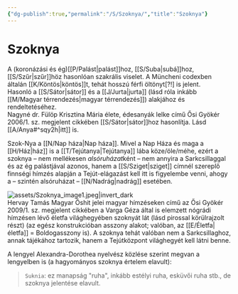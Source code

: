 ```yaml
---
{"dg-publish":true,"permalink":"/S/Szoknya/","title":"Szoknya"}
---
```



# Szoknya

A (koronázási és ég)[[P/Palást\|palást]]hoz, [[S/Suba\|subá]]hoz, [[S/Szűr\|szűr]]höz hasonlóan szakrális viselet. A Müncheni codexben általán [[K/Köntös\|köntös]]t, tehát hosszú férfi öltönyt\[?!\] is jelent.  
Hasonló a [[S/Sátor\|sátor]] és a [[J/Jurta\|jurta]] (lásd róla inkább [[M/Magyar térrendezés\|magyar térrendezés]]) alakjához és rendeltetéséhez.  
Nagyné dr. Fülöp Krisztina Mária élete, édesanyák lelke című Ősi Gyökér 2006/1. sz. megjelent cikkében [[S/Sátor\|sátor]]hoz hasonlítja. Lásd [[A/Anya#^sqy2h\|itt]] is.  

Szok-Nya a [[N/Nap háza\|Nap háza]]. Mivel a Nap Háza és maga a [[H/Ház\|ház]] is a [[T/Tejútanya\|Tejútanya]] lába köze/öle/méhe, ezért a szoknya – nem mellékesen *alsóruházat*ként – nem annyira a Sarkcsillaggal és az ég palástjával azonos, hanem a [[S/Sziget\|sziget]] címnél szereplő finnségi hímzés alapján a Tejút-elágazást kell itt is figyelembe venni, ahogy a – szintén alsóruházat – [[N/Nadrág\|nadrág]] esetében.  

![assets/Szoknya_image1.jpeg|invert_dark](/img/user/S/assets/Szoknya_image1.jpeg)  
Hervay Tamás Magyar Őshit jelei magyar hímzéseken című az Ősi Gyökér 2009/1. sz. megjelent cikkében a Varga Géza által is elemzett nógrádi hímzésen lévő életfa világhegyében szoknyát lát (lásd pirossal körülrajzolt részt) (az egész konstrukcióban asszony alakot; valóban, az [[E/Életfa\|életfa]] = Boldogasszony is). A szoknya tehát valóban nem a Sarkcsillaghoz, annak tájékához tartozik, hanem a Tejútközpont világhegyét kell látni benne.  

A lengyel Alexandra-Dorothea nyelvész közlése szerint megvan a lengyelben is (a hagyományos szoknya értelem elavult):  
> `Suknia`: ez manapság "ruha", inkább estélyi ruha, esküvői ruha stb., de szoknya jelentése elavult.  